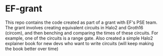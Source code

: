 # EF-grant
This repo contains the code created as part of a grant with EF's PSE team. The grant involves creating equivalent circuits in Halo2 and Groth16 (circom), and then benching and comparing the times of these circuits. For example, one of the circuits is a range gate. Also created a simple Halo2 explainer book for new devs who want to write circuits (will keep making the book better over time)